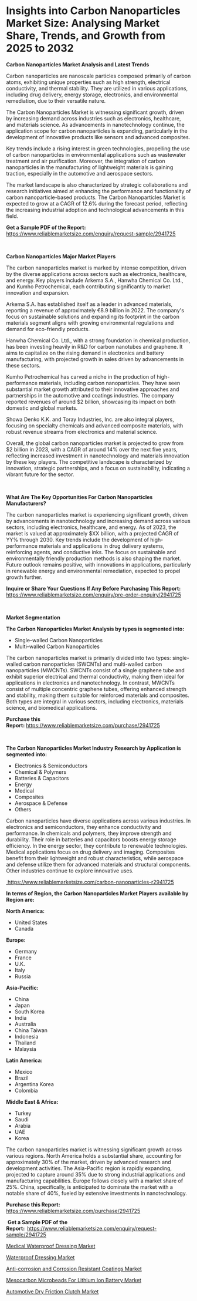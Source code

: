 <p><h1>Insights into Carbon Nanoparticles Market Size: Analysing Market Share, Trends, and Growth from 2025 to 2032</h1></p><p><strong>Carbon Nanoparticles Market Analysis and Latest Trends</strong></p>
<p><p>Carbon nanoparticles are nanoscale particles composed primarily of carbon atoms, exhibiting unique properties such as high strength, electrical conductivity, and thermal stability. They are utilized in various applications, including drug delivery, energy storage, electronics, and environmental remediation, due to their versatile nature.</p><p>The Carbon Nanoparticles Market is witnessing significant growth, driven by increasing demand across industries such as electronics, healthcare, and materials science. As advancements in nanotechnology continue, the application scope for carbon nanoparticles is expanding, particularly in the development of innovative products like sensors and advanced composites. </p><p>Key trends include a rising interest in green technologies, propelling the use of carbon nanoparticles in environmental applications such as wastewater treatment and air purification. Moreover, the integration of carbon nanoparticles in the manufacturing of lightweight materials is gaining traction, especially in the automotive and aerospace sectors.</p><p>The market landscape is also characterized by strategic collaborations and research initiatives aimed at enhancing the performance and functionality of carbon nanoparticle-based products. The Carbon Nanoparticles Market is expected to grow at a CAGR of 12.6% during the forecast period, reflecting the increasing industrial adoption and technological advancements in this field.</p></p>
<p><strong>Get a Sample PDF of the Report:&nbsp;</strong> <a href="https://www.reliablemarketsize.com/enquiry/request-sample/2941725?utm_campaign=1991&utm_medium=2&utm_source=Github&utm_content=ia&utm_term=15032025&utm_id=carbon-nanoparticles">https://www.reliablemarketsize.com/enquiry/request-sample/2941725</a></p>
<p>&nbsp;</p>
<p><strong>Carbon Nanoparticles Major Market Players</strong></p>
<p><p>The carbon nanoparticles market is marked by intense competition, driven by the diverse applications across sectors such as electronics, healthcare, and energy. Key players include Arkema S.A., Hanwha Chemical Co. Ltd., and Kumho Petrochemical, each contributing significantly to market innovation and expansion.</p><p>Arkema S.A. has established itself as a leader in advanced materials, reporting a revenue of approximately €8.9 billion in 2022. The company's focus on sustainable solutions and expanding its footprint in the carbon materials segment aligns with growing environmental regulations and demand for eco-friendly products.</p><p>Hanwha Chemical Co. Ltd., with a strong foundation in chemical production, has been investing heavily in R&D for carbon nanotubes and graphene. It aims to capitalize on the rising demand in electronics and battery manufacturing, with projected growth in sales driven by advancements in these sectors.</p><p>Kumho Petrochemical has carved a niche in the production of high-performance materials, including carbon nanoparticles. They have seen substantial market growth attributed to their innovative approaches and partnerships in the automotive and coatings industries. The company reported revenues of around $2 billion, showcasing its impact on both domestic and global markets.</p><p>Showa Denko K.K. and Toray Industries, Inc. are also integral players, focusing on specialty chemicals and advanced composite materials, with robust revenue streams from electronics and material science. </p><p>Overall, the global carbon nanoparticles market is projected to grow from $2 billion in 2023, with a CAGR of around 14% over the next five years, reflecting increased investment in nanotechnology and materials innovation by these key players. The competitive landscape is characterized by innovation, strategic partnerships, and a focus on sustainability, indicating a vibrant future for the sector.</p></p>
<p>&nbsp;</p>
<p><strong>What Are The Key Opportunities For Carbon Nanoparticles Manufacturers?</strong></p>
<p><p>The carbon nanoparticles market is experiencing significant growth, driven by advancements in nanotechnology and increasing demand across various sectors, including electronics, healthcare, and energy. As of 2023, the market is valued at approximately $XX billion, with a projected CAGR of YY% through 2030. Key trends include the development of high-performance materials and applications in drug delivery systems, reinforcing agents, and conductive inks. The focus on sustainable and environmentally friendly production methods is also shaping the market. Future outlook remains positive, with innovations in applications, particularly in renewable energy and environmental remediation, expected to propel growth further.</p></p>
<p><strong>Inquire or Share Your Questions If Any Before Purchasing This Report:</strong> <a href="https://www.reliablemarketsize.com/enquiry/pre-order-enquiry/2941725?utm_campaign=1991&utm_medium=2&utm_source=Github&utm_content=ia&utm_term=15032025&utm_id=carbon-nanoparticles">https://www.reliablemarketsize.com/enquiry/pre-order-enquiry/2941725</a></p>
<p>&nbsp;</p>
<p><strong>Market Segmentation</strong></p>
<p><strong>The Carbon Nanoparticles Market Analysis by types is segmented into:</strong></p>
<p><ul><li>Single–walled Carbon Nanoparticles</li><li>Multi–walled Carbon Nanoparticles</li></ul></p>
<p><p>The carbon nanoparticles market is primarily divided into two types: single-walled carbon nanoparticles (SWCNTs) and multi-walled carbon nanoparticles (MWCNTs). SWCNTs consist of a single graphene tube and exhibit superior electrical and thermal conductivity, making them ideal for applications in electronics and nanotechnology. In contrast, MWCNTs consist of multiple concentric graphene tubes, offering enhanced strength and stability, making them suitable for reinforced materials and composites. Both types are integral in various sectors, including electronics, materials science, and biomedical applications.</p></p>
<p><strong>Purchase this Report:&nbsp;</strong><a href="https://www.reliablemarketsize.com/purchase/2941725?utm_campaign=1991&utm_medium=2&utm_source=Github&utm_content=ia&utm_term=15032025&utm_id=carbon-nanoparticles">https://www.reliablemarketsize.com/purchase/2941725</a></p>
<p>&nbsp;</p>
<p><strong>The Carbon Nanoparticles Market Industry Research by Application is segmented into:</strong></p>
<p><ul><li>Electronics & Semiconductors</li><li>Chemical & Polymers</li><li>Batteries & Capacitors</li><li>Energy</li><li>Medical</li><li>Composites</li><li>Aerospace & Defense</li><li>Others</li></ul></p>
<p><p>Carbon nanoparticles have diverse applications across various industries. In electronics and semiconductors, they enhance conductivity and performance. In chemicals and polymers, they improve strength and durability. Their role in batteries and capacitors boosts energy storage efficiency. In the energy sector, they contribute to renewable technologies. Medical applications focus on drug delivery and imaging. Composites benefit from their lightweight and robust characteristics, while aerospace and defense utilize them for advanced materials and structural components. Other industries continue to explore innovative uses.</p></p>
<p><a href="https://www.reliablemarketsize.com/carbon-nanoparticles-r2941725?utm_campaign=1991&utm_medium=2&utm_source=Github&utm_content=ia&utm_term=15032025&utm_id=carbon-nanoparticles">&nbsp;https://www.reliablemarketsize.com/carbon-nanoparticles-r2941725</a></p>
<p><strong>In terms of Region, the Carbon Nanoparticles Market Players available by Region are:</strong></p>
<p>
    <p> <strong> North America: </strong>
        <ul>
            <li>United States</li>
            <li>Canada</li>
        </ul>
        </p> 
    <p> <strong> Europe: </strong>
        <ul>
            <li>Germany</li>
            <li>France</li>
            <li>U.K.</li>
            <li>Italy</li>
            <li>Russia</li>
        </ul>
        </p> 
    <p> <strong> Asia-Pacific: </strong>
        <ul>
            <li>China</li>
            <li>Japan</li>
            <li>South Korea</li>
            <li>India</li>
            <li>Australia</li>
            <li>China Taiwan</li>
            <li>Indonesia</li>
            <li>Thailand</li>
            <li>Malaysia</li>
        </ul>
        </p> 
    <p> <strong> Latin America: </strong>
        <ul>
            <li>Mexico</li>
            <li>Brazil</li>
            <li>Argentina Korea</li>
            <li>Colombia</li>
        </ul>
        </p> 
    <p> <strong> Middle East & Africa: </strong>
        <ul>
            <li>Turkey</li>
            <li>Saudi</li>
            <li>Arabia</li>
            <li>UAE</li>
            <li>Korea</li>
        </ul>
    </p>
    </p>
<p><p>The carbon nanoparticles market is witnessing significant growth across various regions. North America holds a substantial share, accounting for approximately 30% of the market, driven by advanced research and development activities. The Asia-Pacific region is rapidly expanding, projected to capture around 35% due to strong industrial applications and manufacturing capabilities. Europe follows closely with a market share of 25%. China, specifically, is anticipated to dominate the market with a notable share of 40%, fueled by extensive investments in nanotechnology.</p></p>
<p><strong>Purchase this Report: </strong><a href="https://www.reliablemarketsize.com/purchase/2941725?utm_campaign=1991&utm_medium=2&utm_source=Github&utm_content=ia&utm_term=15032025&utm_id=carbon-nanoparticles">https://www.reliablemarketsize.com/purchase/2941725</a></p>
<p>&nbsp;<strong>Get a Sample PDF of the Report:&nbsp;&nbsp;</strong><a href="https://www.reliablemarketsize.com/enquiry/request-sample/2941725?utm_campaign=1991&utm_medium=2&utm_source=Github&utm_content=ia&utm_term=15032025&utm_id=carbon-nanoparticles">https://www.reliablemarketsize.com/enquiry/request-sample/2941725</a></p>
<p><strong></strong></p>
<p><p><a href="https://github.com/gfellcincot4/Market-Research-Report-List-1/blob/main/medical-waterproof-dressing-market.md?utm_campaign=1991&utm_medium=2&utm_source=Github&utm_content=ia&utm_term=15032025&utm_id=carbon-nanoparticles">Medical Waterproof Dressing Market</a></p><p><a href="https://github.com/alawnhvicay/Market-Research-Report-List-1/blob/main/waterproof-dressing-market.md?utm_campaign=1991&utm_medium=2&utm_source=Github&utm_content=ia&utm_term=15032025&utm_id=carbon-nanoparticles">Waterproof Dressing Market</a></p><p><a href="https://github.com/ranewknaller/Market-Research-Report-List-1/blob/main/anti-corrosion-and-corrosion-resistant-coatings-market.md?utm_campaign=1991&utm_medium=2&utm_source=Github&utm_content=ia&utm_term=15032025&utm_id=carbon-nanoparticles">Anti-corrosion and Corrosion Resistant Coatings Market</a></p><p><a href="https://github.com/countpapajwp/Market-Research-Report-List-1/blob/main/mesocarbon-microbeads-for-lithium-ion-battery-market.md?utm_campaign=1991&utm_medium=2&utm_source=Github&utm_content=ia&utm_term=15032025&utm_id=carbon-nanoparticles">Mesocarbon Microbeads For Lithium Ion Battery Market</a></p><p><a href="https://github.com/wraggfomath/Market-Research-Report-List-1/blob/main/automotive-dry-friction-clutch-market.md?utm_campaign=1991&utm_medium=2&utm_source=Github&utm_content=ia&utm_term=15032025&utm_id=carbon-nanoparticles">Automotive Dry Friction Clutch Market</a></p></p>